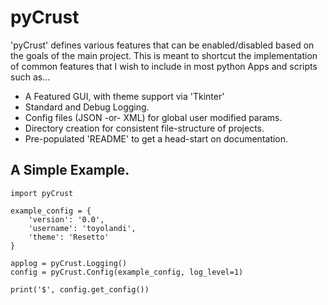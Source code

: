 # pyCrust
 
  'pyCrust' defines various features that can be  enabled/disabled based
  on the goals of the main project. This is meant to shortcut the
  implementation of common features that I wish to include in most python
  Apps and scripts such as...
                                                                         
  - A Featured GUI, with theme support via 'Tkinter'
  - Standard and Debug Logging.
  - Config files (JSON -or- XML) for global user modified params.
  - Directory creation for consistent file-structure of projects.
  - Pre-populated 'README' to get a head-start on documentation.

## A Simple Example.
~~~
import pyCrust

example_config = {
    'version': '0.0',
    'username': 'toyolandi',
    'theme': 'Resetto'
}

applog = pyCrust.Logging()
config = pyCrust.Config(example_config, log_level=1)

print('$', config.get_config())
~~~

